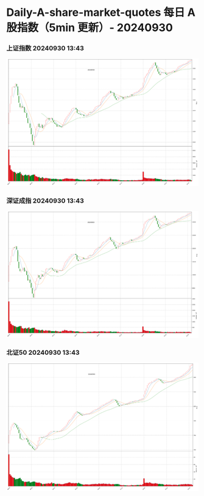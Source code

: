 
# Daily-A-share-market-quotes 每日 A 股指数（5min 更新）- 20240930

### 上证指数 20240930 13:43
![](./fig/2024/9/20240930-sh000001.png)

### 深证成指 20240930 13:43
![](./fig/2024/9/20240930-sz399001.png)

### 北证50 20240930 13:43
![](./fig/2024/9/20240930-bj899050.png)
